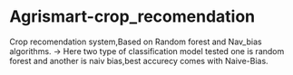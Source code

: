 # Agrismart-crop_recomendation
 Crop recomendation system,Based on Random forest and Nav_bias algorithms.
 -> Here two type of classification model tested one is random forest and another is naiv bias,best accurecy comes with Naive-Bias.
